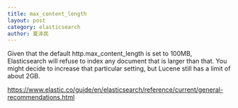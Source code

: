 ```yaml
---
title: max_content_length
layout: post
category: elasticsearch
author: 夏泽民
---
```

Given that the default http.max_content_length is set to 100MB, Elasticsearch will refuse to index any document that is larger than that. You might decide to increase that particular setting, but Lucene still has a limit of about 2GB.
<!-- more -->
https://www.elastic.co/guide/en/elasticsearch/reference/current/general-recommendations.html

